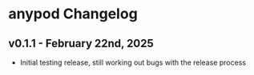 # anypod Changelog


## v0.1.1 - February 22nd, 2025

- Initial testing release, still working out bugs with the release process
